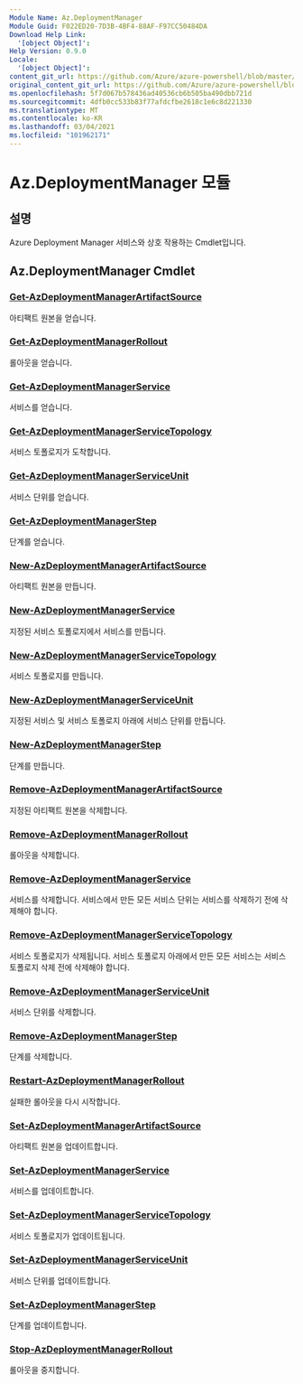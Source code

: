 ```yaml
---
Module Name: Az.DeploymentManager
Module Guid: F022ED20-7D3B-4BF4-88AF-F97CC50484DA
Download Help Link:
  '[object Object]': 
Help Version: 0.9.0
Locale:
  '[object Object]': 
content_git_url: https://github.com/Azure/azure-powershell/blob/master/src/DeploymentManager/DeploymentManager/help/Az.DeploymentManager.md
original_content_git_url: https://github.com/Azure/azure-powershell/blob/master/src/DeploymentManager/DeploymentManager/help/Az.DeploymentManager.md
ms.openlocfilehash: 5f7d067b578436ad40536cb6b505ba490dbb721d
ms.sourcegitcommit: 4dfb0cc533b83f77afdcfbe2618c1e6c8d221330
ms.translationtype: MT
ms.contentlocale: ko-KR
ms.lasthandoff: 03/04/2021
ms.locfileid: "101962171"
---
```

# Az.DeploymentManager 모듈
## 설명
Azure Deployment Manager 서비스와 상호 작용하는 Cmdlet입니다.

## Az.DeploymentManager Cmdlet
### [Get-AzDeploymentManagerArtifactSource](Get-AzDeploymentManagerArtifactSource.md)
아티팩트 원본을 얻습니다.

### [Get-AzDeploymentManagerRollout](Get-AzDeploymentManagerRollout.md)
롤아웃을 얻습니다.

### [Get-AzDeploymentManagerService](Get-AzDeploymentManagerService.md)
서비스를 얻습니다.

### [Get-AzDeploymentManagerServiceTopology](Get-AzDeploymentManagerServiceTopology.md)
서비스 토폴로지가 도착합니다.

### [Get-AzDeploymentManagerServiceUnit](Get-AzDeploymentManagerServiceUnit.md)
서비스 단위를 얻습니다.

### [Get-AzDeploymentManagerStep](Get-AzDeploymentManagerStep.md)
단계를 얻습니다.

### [New-AzDeploymentManagerArtifactSource](New-AzDeploymentManagerArtifactSource.md)
아티팩트 원본을 만듭니다.

### [New-AzDeploymentManagerService](New-AzDeploymentManagerService.md)
지정된 서비스 토폴로지에서 서비스를 만듭니다.

### [New-AzDeploymentManagerServiceTopology](New-AzDeploymentManagerServiceTopology.md)
서비스 토폴로지를 만듭니다.

### [New-AzDeploymentManagerServiceUnit](New-AzDeploymentManagerServiceUnit.md)
지정된 서비스 및 서비스 토폴로지 아래에 서비스 단위를 만듭니다.

### [New-AzDeploymentManagerStep](New-AzDeploymentManagerStep.md)
단계를 만듭니다.

### [Remove-AzDeploymentManagerArtifactSource](Remove-AzDeploymentManagerArtifactSource.md)
지정된 아티팩트 원본을 삭제합니다.

### [Remove-AzDeploymentManagerRollout](Remove-AzDeploymentManagerRollout.md)
롤아웃을 삭제합니다.

### [Remove-AzDeploymentManagerService](Remove-AzDeploymentManagerService.md)
서비스를 삭제합니다. 서비스에서 만든 모든 서비스 단위는 서비스를 삭제하기 전에 삭제해야 합니다.

### [Remove-AzDeploymentManagerServiceTopology](Remove-AzDeploymentManagerServiceTopology.md)
서비스 토폴로지가 삭제됩니다. 서비스 토폴로지 아래에서 만든 모든 서비스는 서비스 토폴로지 삭제 전에 삭제해야 합니다.

### [Remove-AzDeploymentManagerServiceUnit](Remove-AzDeploymentManagerServiceUnit.md)
서비스 단위를 삭제합니다.

### [Remove-AzDeploymentManagerStep](Remove-AzDeploymentManagerStep.md)
단계를 삭제합니다.

### [Restart-AzDeploymentManagerRollout](Restart-AzDeploymentManagerRollout.md)
실패한 롤아웃을 다시 시작합니다.

### [Set-AzDeploymentManagerArtifactSource](Set-AzDeploymentManagerArtifactSource.md)
아티팩트 원본을 업데이트합니다.

### [Set-AzDeploymentManagerService](Set-AzDeploymentManagerService.md)
서비스를 업데이트합니다.

### [Set-AzDeploymentManagerServiceTopology](Set-AzDeploymentManagerServiceTopology.md)
서비스 토폴로지가 업데이트됩니다.

### [Set-AzDeploymentManagerServiceUnit](Set-AzDeploymentManagerServiceUnit.md)
서비스 단위를 업데이트합니다.

### [Set-AzDeploymentManagerStep](Set-AzDeploymentManagerStep.md)
단계를 업데이트합니다.

### [Stop-AzDeploymentManagerRollout](Stop-AzDeploymentManagerRollout.md)
롤아웃을 중지합니다.

